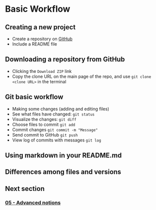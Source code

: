 # Basic Workflow

## Creating a new project

- Create a repository on [GitHub](https://github.com)
- Include a README file
  
## Downloading a repository from GitHub

- Clicking the `Download ZIP` link
- Copy the clone URL on the main page of the repo, and use `git clone <clone URL>` in the terminal
  
## Git basic workflow

- Making some changes (adding and editing files)
- See what files have changed: `git status`
- Visualize the changes: `git diff`
- Choose files to commit `git add`
- Commit changes `git commit -m "Message"`
- Send commit to GitHub `git push`
- View log of commits with messages `git log`
  
## Using markdown in your README.md

## Differences among files and versions

## Next section

### [05 - Advanced notions](05_advanced_notions.md)

